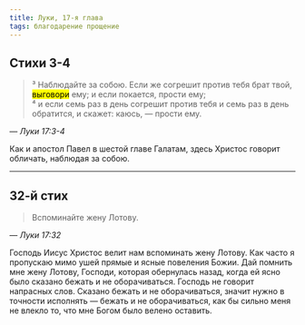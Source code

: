```yaml
---
title: Луки, 17-я глава
tags: благодарение прощение
---
```


## Стихи 3-4

> ³ Наблюдайте за собою. Если же согрешит против тебя брат твой, <mark>выговори</mark> ему; и если покается, прости ему;  
> ⁴ и если семь раз в день согрешит против тебя и семь раз в день обратится, и скажет: каюсь, — прости ему.

— <cite>Луки&nbsp;17:3-4</cite>

Как и апостол Павел в шестой главе Галатам, здесь Христос говорит обличать, наблюдая за собою.

***

## 32-й стих

> Вспоминайте жену Лотову.

— <cite>Луки&nbsp;17:32</cite>

Господь Иисус Христос велит нам вспоминать жену Лотову. Как часто я пропускаю мимо ушей прямые и ясные повеления Божии.
Дай помнить мне жену Лотову, Господи, которая обернулась назад, когда ей ясно было сказано бежать и не оборачиваться.
Господь не говорит напрасных слов. Сказано бежать и не оборачиваться, значит нужно в точности исполнять — бежать и не оборачиваться,
как бы сильно меня не влекло то, что мне Богом было велено оставить.
